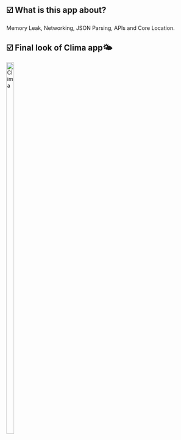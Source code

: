<h2>☑️ What is this app about?</h2>
<p>Memory Leak, Networking, JSON Parsing, APIs and Core Location.</p>
<h2>☑️ Final look of Clima app🌤</h2>
<img src="https://user-images.githubusercontent.com/95691597/215554676-9c4a15e3-b90c-4e44-b231-07c088c85091.gif" alt="Clima" width="20%" height="50%">


